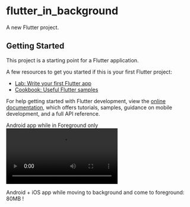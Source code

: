 # flutter_in_background

A new Flutter project.

## Getting Started

This project is a starting point for a Flutter application.

A few resources to get you started if this is your first Flutter project:

- [Lab: Write your first Flutter app](https://docs.flutter.dev/get-started/codelab)
- [Cookbook: Useful Flutter samples](https://docs.flutter.dev/cookbook)

For help getting started with Flutter development, view the
[online documentation](https://docs.flutter.dev/), which offers tutorials,
samples, guidance on mobile development, and a full API reference.



Android app while in Foreground only
![Android video](/screenshots/device-2022-05-31-200617.mp4?raw=true "Optional Title")

Android + iOS app while moving to background and come to foreground: 80MB !
